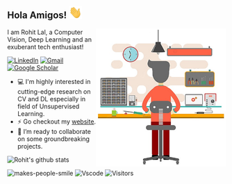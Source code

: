 <h2> Hola Amigos! <img src="https://raw.githubusercontent.com/ABSphreak/ABSphreak/master/gifs/Hi.gif" width="30px"></h2><img  align='right' src="https://github.com/take2rohit/take2rohit/blob/master/new_img.jpg" width="300">

I am Rohit Lal, a Computer Vision, Deep Learning and an exuberant tech enthusiast!

[![LinkedIn](https://img.shields.io/badge/LinkedIn-blue?style=for-the-badge&logo=Linkedin&logoColor=white)](https://www.linkedin.com/in/rohit-lal/)
[![Gmail](https://img.shields.io/badge/Gmail-red?style=for-the-badge&logo=gmail&logoColor=white)](mailto:take2rohit@gmail.com)
[![Google Scholar](https://img.shields.io/badge/Google%20Scholar-4285F4?style=for-the-badge&logo=google-scholar&logoColor=white)](https://scholar.google.com/citations?user=q2nc3QoAAAAJ&hl=en)

- 💻 I'm highly interested in cutting-edge research on CV and DL especially in field of Unsupervised Learning.
- ⚡ Go checkout my [website](http://take2rohit.github.io/).
- 👯 I’m ready to collaborate on some groundbreaking projects.

![Rohit's github stats](https://github-readme-stats.vercel.app/api?username=take2rohit&hide=stars&show_icons=true&count_private=true)

![makes-people-smile](https://img.shields.io/badge/MAKES%20PEOPLE-SMILE-orange?style=for-the-badge&logo=Ello)
![Vscode](https://img.shields.io/badge/VSCODE%20-Power%20User%20-gray.svg?colorA=655BE1&colorB=4F44D6&logo=visual-studio-code&style=for-the-badge)
![Visitors](http://estruyf-github.azurewebsites.net/api/VisitorHit?user=take2rohit&repo=take2rohit&countColorcountColor&countColor=%237B1E7B)


<!---
![Made with love in India](https://madewithlove.now.sh/in?heart=true&template=for-the-badge)
-->

